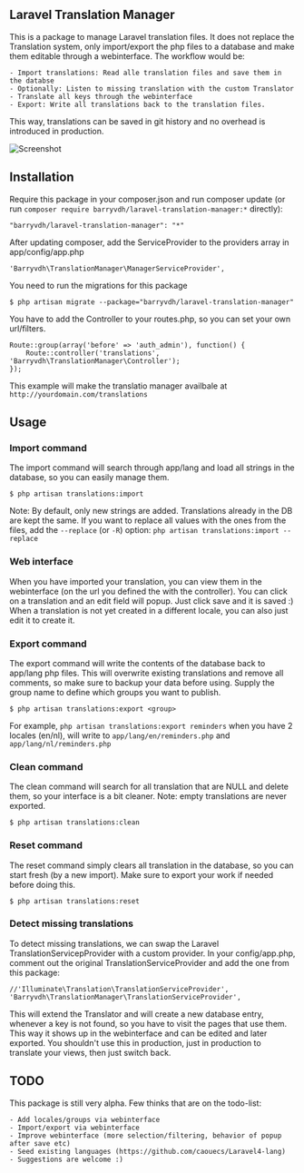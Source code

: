 ## Laravel Translation Manager

This is a package to manage Laravel translation files.
It does not replace the Translation system, only import/export the php files to a database and make them editable through a webinterface.
The workflow would be:

    - Import translations: Read alle translation files and save them in the databse
    - Optionally: Listen to missing translation with the custom Translator
    - Translate all keys through the webinterface
    - Export: Write all translations back to the translation files.

This way, translations can be saved in git history and no overhead is introduced in production.

![Screenshot](http://i.imgur.com/4th2krf.png)

## Installation

Require this package in your composer.json and run composer update (or run `composer require barryvdh/laravel-translation-manager:*` directly):

    "barryvdh/laravel-translation-manager": "*"

After updating composer, add the ServiceProvider to the providers array in app/config/app.php

    'Barryvdh\TranslationManager\ManagerServiceProvider',

You need to run the migrations for this package

    $ php artisan migrate --package="barryvdh/laravel-translation-manager"

You have to add the Controller to your routes.php, so you can set your own url/filters.

    Route::group(array('before' => 'auth_admin'), function() {
        Route::controller('translations', 'Barryvdh\TranslationManager\Controller');
    });

This example will make the translatio manager availbale at `http://yourdomain.com/translations`

## Usage

### Import command

The import command will search through app/lang and load all strings in the database, so you can easily manage them.

    $ php artisan translations:import
    
Note: By default, only new strings are added. Translations already in the DB are kept the same. If you want to replace all values with the ones from the files, 
add the `--replace` (or `-R`) option: `php artisan translations:import --replace`

### Web interface

When you have imported your translation, you can view them in the webinterface (on the url you defined the with the controller).
You can click on a translation and an edit field will popup. Just click save and it is saved :)
When a translation is not yet created in a different locale, you can also just edit it to create it.

### Export command

The export command will write the contents of the database back to app/lang php files.
This will overwrite existing translations and remove all comments, so make sure to backup your data before using.
Supply the group name to define which groups you want to publish.

    $ php artisan translations:export <group>

For example, `php artisan translations:export reminders` when you have 2 locales (en/nl), will write to `app/lang/en/reminders.php` and `app/lang/nl/reminders.php`

### Clean command

The clean command will search for all translation that are NULL and delete them, so your interface is a bit cleaner. Note: empty translations are never exported.

    $ php artisan translations:clean

### Reset command

The reset command simply clears all translation in the database, so you can start fresh (by a new import). Make sure to export your work if needed before doing this.

    $ php artisan translations:reset


### Detect missing translations

To detect missing translations, we can swap the Laravel TranslationServicepProvider with a custom provider.
In your config/app.php, comment out the original TranslationServiceProvider and add the one from this package:

    //'Illuminate\Translation\TranslationServiceProvider',
    'Barryvdh\TranslationManager\TranslationServiceProvider',

This will extend the Translator and will create a new database entry, whenever a key is not found, so you have to visit the pages that use them.
This way it shows up in the webinterface and can be edited and later exported.
You shouldn't use this in production, just in production to translate your views, then just switch back.

## TODO

This package is still very alpha. Few thinks that are on the todo-list:

    - Add locales/groups via webinterface
    - Import/export via webinterface
    - Improve webinterface (more selection/filtering, behavior of popup after save etc)
    - Seed existing languages (https://github.com/caouecs/Laravel4-lang)
    - Suggestions are welcome :)
